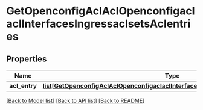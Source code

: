 # GetOpenconfigAclAclOpenconfigaclaclInterfacesIngressaclsetsAclentries

## Properties
Name | Type | Description | Notes
------------ | ------------- | ------------- | -------------
**acl_entry** | [**list[GetOpenconfigAclAclOpenconfigaclaclInterfacesIngressaclsetsAclentriesAclentry]**](GetOpenconfigAclAclOpenconfigaclaclInterfacesIngressaclsetsAclentriesAclentry.md) |  | [optional] 

[[Back to Model list]](../README.md#documentation-for-models) [[Back to API list]](../README.md#documentation-for-api-endpoints) [[Back to README]](../README.md)


